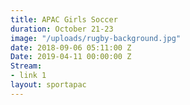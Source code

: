 ```yaml
---
title: APAC Girls Soccer
duration: October 21-23
image: "/uploads/rugby-background.jpg"
date: 2018-09-06 05:11:00 Z
Date: 2019-04-11 00:00:00 Z
Stream:
- link 1
layout: sportapac
---
```


